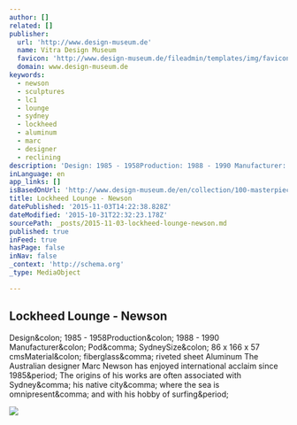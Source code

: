 ```yaml
---
author: []
related: []
publisher:
  url: 'http://www.design-museum.de'
  name: Vitra Design Museum
  favicon: 'http://www.design-museum.de/fileadmin/templates/img/favicon.ico'
  domain: www.design-museum.de
keywords:
  - newson
  - sculptures
  - lc1
  - lounge
  - sydney
  - lockheed
  - aluminum
  - marc
  - designer
  - reclining
description: 'Design: 1985 - 1958Production: 1988 - 1990 Manufacturer: Pod, SydneySize: 86 x 166 x 57 cmsMaterial: fiberglass, riveted sheet Aluminum The Australian designer Marc Newson has enjoyed international acclaim since 1985. The origins of his works are often associated with Sydney, his native city, where the sea is omnipresent, and with his hobby of surfing.'
inLanguage: en
app_links: []
isBasedOnUrl: 'http://www.design-museum.de/en/collection/100-masterpieces/detailseiten/lockheed-lounge-newson.html'
title: Lockheed Lounge - Newson
datePublished: '2015-11-03T14:22:38.828Z'
dateModified: '2015-10-31T22:32:23.178Z'
sourcePath: _posts/2015-11-03-lockheed-lounge-newson.md
published: true
inFeed: true
hasPage: false
inNav: false
_context: 'http://schema.org'
_type: MediaObject

---
```

<article style=""><h1>Lockheed Lounge - Newson</h1><p>Design&amp;colon; 1985 - 1958Production&amp;colon; 1988 - 1990 Manufacturer&amp;colon; Pod&amp;comma; SydneySize&amp;colon; 86 x 166 x 57 cmsMaterial&amp;colon; fiberglass&amp;comma; riveted sheet Aluminum The Australian designer Marc Newson has enjoyed international acclaim since 1985&amp;period; The origins of his works are often associated with Sydney&amp;comma; his native city&amp;comma; where the sea is omnipresent&amp;comma; and with his hobby of surfing&amp;period;</p><img src="http://www.design-museum.de/fileadmin/_processed_/csm_MN-01_LC1_Newson_01_b4e69cad3a.jpg" /></article>